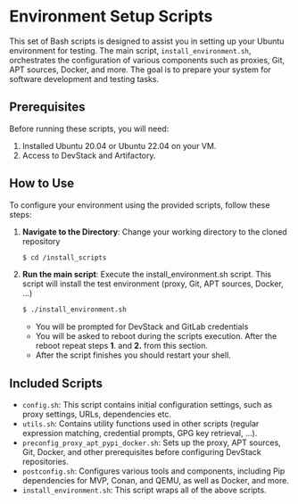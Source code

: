 # Environment Setup Scripts

This set of Bash scripts is designed to assist you in setting up your Ubuntu environment for testing. The main script, `install_environment.sh`, orchestrates the configuration of various components such as proxies, Git, APT sources, Docker, and more. The goal is to prepare your system for software development and testing tasks.

## Prerequisites

Before running these scripts, you will need:

1. Installed Ubuntu 20.04 or Ubuntu 22.04 on your VM.
2. Access to DevStack and Artifactory.

## How to Use

To configure your environment using the provided scripts, follow these steps:

1. **Navigate to the Directory**: Change your working directory to the cloned repository
    ```bash
    $ cd /install_scripts
    ```
2. **Run the main script**: Execute the install_environment.sh script. This script will install the test environment (proxy, Git, APT sources, Docker, ...)
    ```bash
    $ ./install_environment.sh
    ```
    - You will be prompted for DevStack and GitLab credentials
    - You will be asked to reboot during the scripts execution. After the reboot repeat steps **1**. and **2.** from this section.
    - After the script finishes you should restart your shell.

## Included Scripts

- `config.sh`: This script contains initial configuration settings, such as proxy settings, URLs, dependencies etc.
- `utils.sh`: Contains utility functions used in other scripts (regular expression matching, credential prompts, GPG key retrieval, ...).
- `preconfig_proxy_apt_pypi_docker.sh`: Sets up the proxy, APT sources, Git, Docker, and other prerequisites before configuring DevStack repositories.
- `postconfig.sh`: Configures various tools and components, including Pip dependencies for MVP, Conan, and QEMU, as well as Docker, and more.
- `install_environment.sh`: This script wraps all of the above scripts.